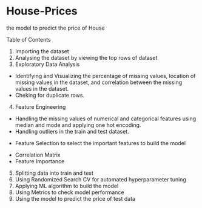 # House-Prices
the model to predict the price of House


Table of Contents

1) Importing the dataset
2) Analysing the dataset by viewing the top rows of dataset
3) Exploratory Data Analysis
 - Identifying and Visualizing the percentage of missing values, location of missing values in the dataset, and correlation            between the missing values in the dataset.
 - Cheking for duplicate rows.
4) Feature Engineering
 - Handling the missing values of numerical and categorical features using median and mode and applying one hot encoding.
 - Handling outliers in the train and test dataset.
 * Feature Selection to select the important features to build the model
 - Correlation Matrix
 - Feature Importance
5) Splitting data into train and test
6) Using Randomized Search CV for automated hyperparameter tuning
6) Applying ML algorithm to build the model
7) Using Metrics to check model performance
8) Using the model to predict the price of test data
